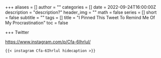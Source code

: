 +++
aliases = []
author = ""
categories = []
date = 2022-09-24T16:00:00Z
description = "description?"
header_img = ""
math = false
series = []
short = false
subtitle = ""
tags = []
title = "I Pinned This Tweet To Remind Me Of My Procrastination"
toc = false

+++
Twitter

https://www.instagram.com/p/Cfa-6Ihrlul/

    {{< instagram Cfa-6Ihrlul hidecaption >}}